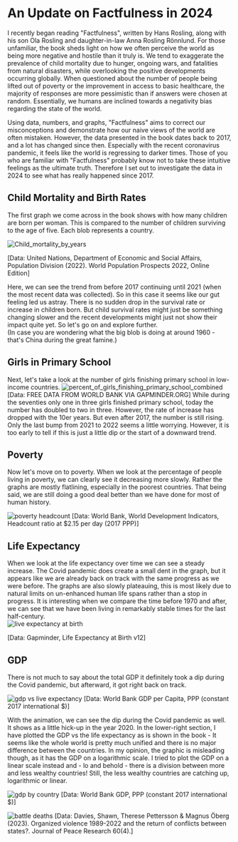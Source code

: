 # An Update on Factfulness in 2024

I recently began reading "Factfulness", written by Hans Rosling, along with his son Ola Rosling and daughter-in-law Anna Rosling Rönnlund. For those unfamiliar, the book sheds light on how we often perceive the world as being more negative and hostile than it truly is. We tend to exaggerate the prevalence of child mortality due to hunger, ongoing wars, and fatalities from natural disasters, while overlooking the positive developments occurring globally. When questioned about the number of people being lifted out of poverty or the improvement in access to basic healthcare, the majority of responses are more pessimistic than if answers were chosen at random. Essentially, we humans are inclined towards a negativity bias regarding the state of the world.

Using data, numbers, and graphs, "Factfulness" aims to correct our misconceptions and demonstrate how our naive views of the world are often mistaken. However, the data presented in the book dates back to 2017, and a lot has changed since then. Especially with the recent coronavirus pandemic, it feels like the world is regressing to darker times. 
Those of you who are familiar with "Factfulness" probably know not to take these intuitive feelings as the ultimate truth. Therefore I set out to investigate the data in 2024 to see what has really happened since 2017.

## Child Mortality and Birth Rates 

The first graph we come across in the book shows with how many children are born per woman. This is compared to the number of children surviving to the age of five. Each blob represents a country. 

![Child_mortality_by_years](child_mortality/child_mortality_by_years.gif)

[Data: United Nations, Department of Economic and Social Affairs, Population Division (2022). World Population Prospects 2022, Online Edition]

Here, we can see the trend from before 2017 continuing until 2021 (when the most recent data was collected).
So in this case it seems like our gut feeling led us astray. There is no sudden drop in the survival rate or increase in children born. But child survival rates might just be something changing slower and the recent developments might just not show their impact quite yet. So let's go on and explore further.  
(In case you are wondering what the big blob is doing at around 1960 - that's China during the great famine.) 


## Girls in Primary School 

Next, let's take a look at the number of girls finishing primary school in low-income countries. 
![percent_of_girls_finishing_primary_school_combined](low_income_primary_school_girls/percent_of_girls_finishing_primary_school_combined.jpg)
[Data: FREE DATA FROM WORLD BANK VIA GAPMINDER.ORG]
While during the seventies only one in three girls finished primary school, today the number has doubled to two in three. However, the rate of increase has dropped with the 10er years. But even after 2017, the number is still rising. Only the last bump from 2021 to 2022 seems a little worrying. However, it is too early to tell if this is just a little dip or the start of a downward trend.  



## Poverty 


Now let's move on to poverty. When we look at the percentage of people living in poverty, we can clearly see it decreasing more slowly. Rather the graphs are mostly flatlining, especially in the poorest countries. That being said, we are still doing a good deal better than we have done for most of human history.

![poverty headcount](poverty/percent_of_people_living_in_poverty_no_source.png)
[Data: World Bank, World Development Indicators, Headcount ratio at $2.15 per day (2017 PPP)]


## Life Expectancy 

When we look at the life expectancy over time we can see a steady increase. The Covid pandemic does create a small dent in the graph, but it appears like we are already back on track with the same progress as we were before. The graphs are also slowly plateauing, this is most likely due to natural limits on un-enhanced human life spans rather than a  stop in progress. It is interesting when we compare the time before 1970 and after, we can see that we have been living in remarkably stable times for the last half-century.   
![live expectancy at birth](live_expectancy/life_expectancy_no_source.png)

[Data: Gapminder, Life Expectancy at Birth v12]


## GDP

There is not much to say about the total GDP it definitely took a dip during the Covid pandemic, but afterward, it got right back on track. 

![gdp vs live expectancy](GDP/images/GDP_per_capita_dashboard_1990-2021_no_source.gif)
[Data: World Bank GDP per Capita, PPP (constant 2017 international $)]

With the animation, we can see the dip during the Covid pandemic as well. It shows as a little hick-up in the year 2020. In the lower-right section, I have plotted the GDP vs the life expectancy as is shown in the book - It seems like the whole world is pretty much unified and there is no major difference between the countries. In my opinion, the graphic is misleading though, as it has the GDP on a logarithmic scale. I tried to plot the GDP on a linear scale instead and - lo and behold - there is a division between more and less wealthy countries! Still, the less wealthy countries are catching up, logarithmic or linear. 


![gdp by country](GDP/images/GDP_by_country_no_source.png)
[Data: World Bank GDP, PPP (constant 2017 international $)]

![battle deaths](battle_deaths/battle_deaths.png)
[Data: Davies, Shawn, Therese Pettersson & Magnus Öberg (2023). Organized violence 1989-2022 and the return of conflicts between states?. Journal of Peace Research 60(4).]





